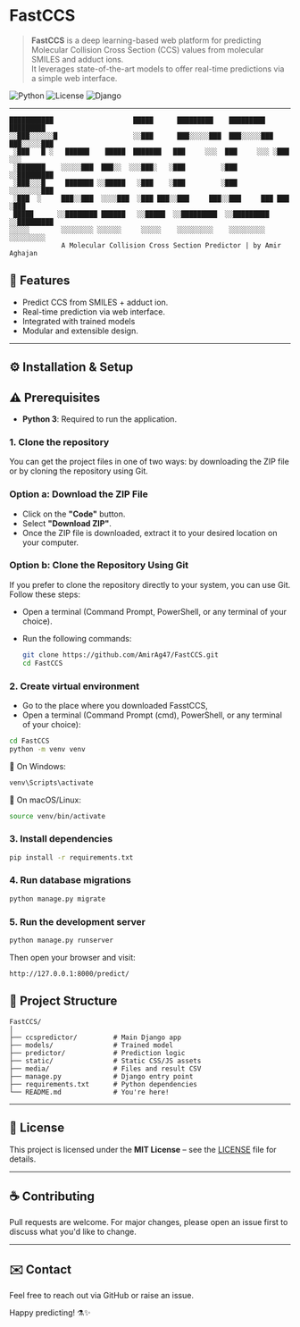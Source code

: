 
#  FastCCS

> **FastCCS** is a deep learning-based web platform for predicting Molecular Collision Cross Section (CCS) values from molecular SMILES and adduct ions.  
> It leverages state-of-the-art models to offer real-time predictions via a simple web interface.

![Python](https://img.shields.io/badge/Python-3.10+-blue?logo=python)
![License](https://img.shields.io/badge/License-MIT-green)
![Django](https://img.shields.io/badge/Built%20With-Django-red?logo=django)

---
```
███████████                    █████      █████████    █████████   █████████ 
░░███░░░░░░█                   ░░███      ███░░░░░███  ███░░░░░███ ███░░░░░███
 ░███   █ ░   ██████    █████  ███████   ███     ░░░  ███     ░░░ ░███    ░░░ 
 ░███████    ░░░░░███  ███░░  ░░░███░   ░███         ░███         ░░█████████ 
 ░███░░░█     ███████ ░░█████   ░███    ░███         ░███          ░░░░░░░░███
 ░███  ░     ███░░███  ░░░░███  ░███ ███░░███     ███░░███     ███ ███    ░███
 █████      ░░████████ ██████   ░░█████  ░░█████████  ░░█████████ ░░█████████ 
░░░░░        ░░░░░░░░ ░░░░░░     ░░░░░    ░░░░░░░░░    ░░░░░░░░░   ░░░░░░░░░
             A Molecular Collision Cross Section Predictor | by Amir Aghajan
```

## 🧪 Features

- Predict CCS from SMILES + adduct ion.
- Real-time prediction via web interface.
- Integrated with trained models 
- Modular and extensible design.

---

## ⚙️ Installation & Setup

## ⚠️ Prerequisites
- **Python 3**: Required to run the application.

### 1. Clone the repository
You can get the project files in one of two ways: by downloading the ZIP file or by cloning the repository using Git.

### Option a: Download the ZIP File

- Click on the **"Code"** button.
- Select **"Download ZIP"**.
- Once the ZIP file is downloaded, extract it to your desired location on your computer.

### Option b: Clone the Repository Using Git

If you prefer to clone the repository directly to your system, you can use Git. Follow these steps:

- Open a terminal (Command Prompt, PowerShell, or any terminal of your choice).
- Run the following commands:

   ```bash
   git clone https://github.com/AmirAg47/FastCCS.git
   cd FastCCS

### 2. Create virtual environment
- Go to the place where you downloaded FasstCCS,
- Open a terminal (Command Prompt (cmd), PowerShell, or any terminal of your choice):
```bash
cd FastCCS
python -m venv venv
```
🔹 On Windows: 
```bash
venv\Scripts\activate
```
🔹 On macOS/Linux:
```bash
source venv/bin/activate
```

### 3. Install dependencies
```bash
pip install -r requirements.txt
```

### 4. Run database migrations
```bash
python manage.py migrate
```

### 5. Run the development server
```bash
python manage.py runserver
```

Then open your browser and visit:

```
http://127.0.0.1:8000/predict/
```



## 📁 Project Structure

```
FastCCS/
│
├── ccspredictor/         # Main Django app
├── models/               # Trained model
├── predictor/            # Prediction logic
├── static/               # Static CSS/JS assets
├── media/                # Files and result CSV
├── manage.py             # Django entry point
├── requirements.txt      # Python dependencies
└── README.md             # You're here!
```

---

## 📝 License

This project is licensed under the **MIT License** – see the [LICENSE](./LICENSE) file for details.

---

## ☕ Contributing

Pull requests are welcome. For major changes, please open an issue first to discuss what you'd like to change.

---

## ✉️ Contact

Feel free to reach out via GitHub or raise an issue.

Happy predicting! ⚗️✨
